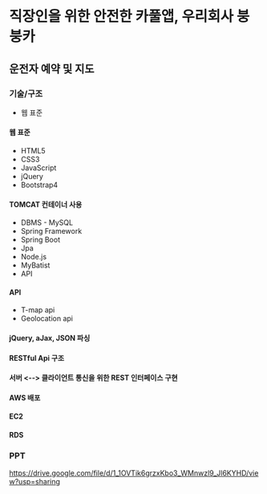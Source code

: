 # 직장인을 위한 안전한 카풀앱, 우리회사 붕붕카
## 운전자 예약 및 지도

### 기술/구조  
* 웹 표준  
#### 웹 표준  
 - HTML5  
 - CSS3  
 - JavaScript  
 - jQuery  
 - Bootstrap4  
#### TOMCAT 컨테이너 사용  
- DBMS - MySQL  
- Spring Framework  
- Spring Boot  
- Jpa  
- Node.js  
- MyBatist  
- API  
#### API  
 - T-map api  
 - Geolocation api   
#### jQuery, aJax, JSON 파싱  
#### RESTful Api 구조  
#### 서버 <--> 클라이언트 통신을 위한 REST 인터페이스 구현  
#### AWS 배포  
#### EC2  
#### RDS  

### PPT
https://drive.google.com/file/d/1_1OVTik6grzxKbo3_WMnwzl9_Jl6KYHD/view?usp=sharing
